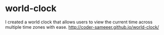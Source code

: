 # world-clock
I created a world clock that allows users to view the current time across multiple time zones  with ease. 
http://coder-sameeer.github.io/world-clock/

